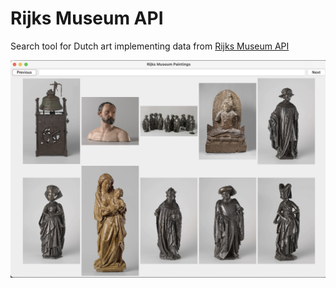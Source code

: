 # Rijks Museum API
Search tool for Dutch art implementing data from [Rijks Museum API](https://www.rijksmuseum.nl/en) 

![image](screenshots/screenshot.png)
